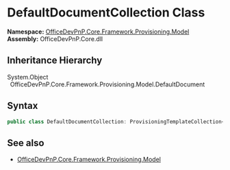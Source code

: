 # DefaultDocumentCollection Class
  

**Namespace:** [OfficeDevPnP.Core.Framework.Provisioning.Model](OfficeDevPnP.Core.Framework.Provisioning.Model.md)  
**Assembly:** OfficeDevPnP.Core.dll  
## Inheritance Hierarchy
System.Object  
&ensp;OfficeDevPnP.Core.Framework.Provisioning.Model.DefaultDocument  
## Syntax
```C#
public class DefaultDocumentCollection: ProvisioningTemplateCollection<DefaultDocument>
```
## See also
- [OfficeDevPnP.Core.Framework.Provisioning.Model](OfficeDevPnP.Core.Framework.Provisioning.Model.md)
